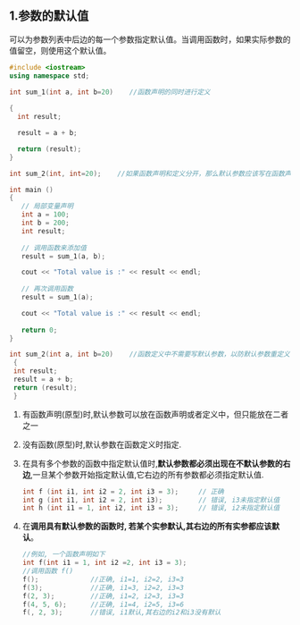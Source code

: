 ## 1.参数的默认值

可以为参数列表中后边的每一个参数指定默认值。当调用函数时，如果实际参数的值留空，则使用这个默认值。

```cpp
#include <iostream>
using namespace std;
 
int sum_1(int a, int b=20)    //函数声明的同时进行定义

{
  int result;

  result = a + b;

  return (result);
}

int sum_2(int, int=20);    //如果函数声明和定义分开，那么默认参数应该写在函数声明中

int main ()
{
   // 局部变量声明
   int a = 100;
   int b = 200;
   int result;
 
   // 调用函数来添加值
   result = sum_1(a, b);

   cout << "Total value is :" << result << endl;
 
   // 再次调用函数
   result = sum_1(a);

   cout << "Total value is :" << result << endl;
 
   return 0;
}

int sum_2(int a, int b=20)    //函数定义中不需要写默认参数，以防默认参数重定义
 {
 int result;
 result = a + b;
 return (result);
 }
```

1. 有函数声明(原型)时,默认参数可以放在函数声明或者定义中，但只能放在二者之一

2. 没有函数(原型)时,默认参数在函数定义时指定.

3. 在具有多个参数的函数中指定默认值时,**默认参数都必须出现在不默认参数的右边**,一旦某个参数开始指定默认值,它右边的所有参数都必须指定默认值.

   ```cpp
   int f (int i1, int i2 = 2, int i3 = 3);     // 正确
   int g (int i1, int i2 = 2, int i3);         // 错误, i3未指定默认值
   int h (int i1 = 1, int i2, int i3 = 3);     // 错误, i2未指定默认值
   ```

4. 在**调用具有默认参数的函数时, 若某个实参默认,其右边的所有实参都应该默认**。

   ```cpp
   //例如, 一个函数声明如下
   int f(int i1 = 1, int i2 =2, int i3 = 3);
   //调用函数 f()
   f();             //正确, i1=1, i2=2, i3=3
   f(3);            //正确, i1=3, i2=2, i3=3
   f(2, 3);         //正确, i1=2, i2=3, i3=3
   f(4, 5, 6);      //正确, i1=4, i2=5, i3=6
   f(, 2, 3);       //错误, i1默认,其右边的i2和i3没有默认
   ```

   
